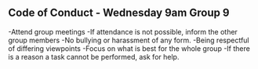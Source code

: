 Code of Conduct - Wednesday 9am Group 9
---------------------------------------------------
-Attend group meetings
-If attendance is not possible, inform the other group members
-No bullying or harassment of any form.
-Being respectful of differing viewpoints
-Focus on what is best for the whole group
-If there is a reason a task cannot be performed, ask for help.
